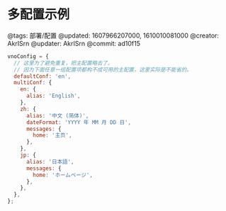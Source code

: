 # 多配置示例

@tags: 部署/配置
@updated: 1607966207000, 1610010081000
@creator: AkrISrn
@updater: AkrISrn
@commit: ad10f15

```js
vnoConfig = {
  // 这里为了避免重复，把主配置略去了。
  // 因为下面任意一组配置项都构不成可用的主配置，这里实际是不能省的。
  defaultConf: 'en',
  multiConf: {
    en: {
      alias: 'English',
    },
    zh: {
      alias: '中文 (简体)',
      dateFormat: 'YYYY 年 MM 月 DD 日',
      messages: {
        home: '主页',
      },
    },
    jp: {
      alias: '日本語',
      messages: {
        home: 'ホームページ',
      },
    },
  },
};
```
